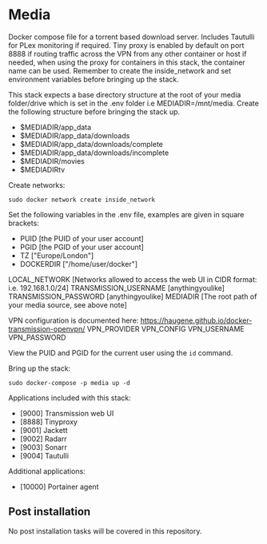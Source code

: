 # Media
Docker compose file for a torrent based download server. Includes Tautulli for PLex monitoring if required. Tiny proxy is enabled by default on port 8888 if routing traffic across the VPN from any other container or host if needed, when using the proxy for containers in this stack, the container name can be used. Remember to create the inside_network and set environment variables before bringing up the stack.

This stack expects a base directory structure at the root of your media folder/drive which is set in the .env folder i.e MEDIADIR=/mnt/media. Create the following structure before bringing the stack up.

- $MEDIADIR/app_data
- $MEDIADIR/app_data/downloads
- $MEDIADIR/app_data/downloads/complete
- $MEDIADIR/app_data/downloads/incomplete
- $MEDIADIR/movies
- $MEDIADIRtv

Create networks:
```
sudo docker network create inside_network
```

Set the following variables in the .env file, examples are given in square brackets:
- PUID [the PUID of your user account] 
- PGID [the PGID of your user account] 
- TZ ["Europe/London"]
- DOCKERDIR ["/home/user/docker"]

LOCAL_NETWORK [Networks allowed to access the web UI in CIDR format: i.e. 192.168.1.0/24]
TRANSMISSION_USERNAME [anythingyoulike]
TRANSMISSION_PASSWORD [anythingyoulike]
MEDIADIR [The root path of your media source, see above note]

VPN configuration is documented here: https://haugene.github.io/docker-transmission-openvpn/
VPN_PROVIDER
VPN_CONFIG
VPN_USERNAME
VPN_PASSWORD

View the PUID and PGID for the current user using the ```id``` command.

Bring up the stack:
```
sudo docker-compose -p media up -d
```

Applications included with this stack:
- [9000]  Transmission web UI
- [8888]  Tinyproxy
- [9001]  Jackett
- [9002]  Radarr
- [9003]  Sonarr
- [9004]  Tautulli

Additional applications:
- [10000] Portainer agent

## Post installation
No post installation tasks will be covered in this repository.